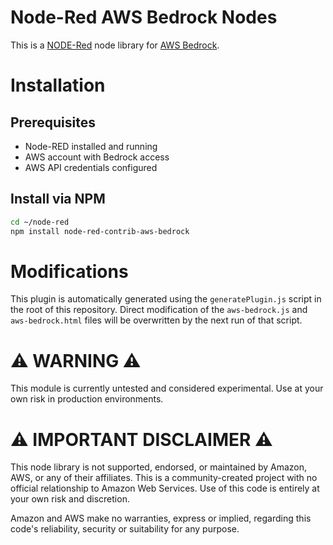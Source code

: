 # Node-Red AWS Bedrock Nodes

This is a [NODE-Red](https://nodered.org/) node library for [AWS Bedrock](https://aws.amazon.com/bedrock/).



# Installation

## Prerequisites
- Node-RED installed and running
- AWS account with Bedrock access
- AWS API credentials configured

## Install via NPM


```bash
cd ~/node-red
npm install node-red-contrib-aws-bedrock
```

# Modifications

This plugin is automatically generated using the `generatePlugin.js` script in the root of this repository. Direct modification of the `aws-bedrock.js` and `aws-bedrock.html` files will be overwritten by the next run of that script.


# ⚠️ WARNING ⚠️

This module is currently untested and considered experimental. Use at your own risk in production environments.




# ⚠️ IMPORTANT DISCLAIMER ⚠️

This node library is not supported, endorsed, or maintained by Amazon, AWS, or any of their affiliates. 
This is a community-created project with no official relationship to Amazon Web Services.
Use of this code is entirely at your own risk and discretion.

Amazon and AWS make no warranties, express or implied, regarding this code's reliability, 
security or suitability for any purpose.
